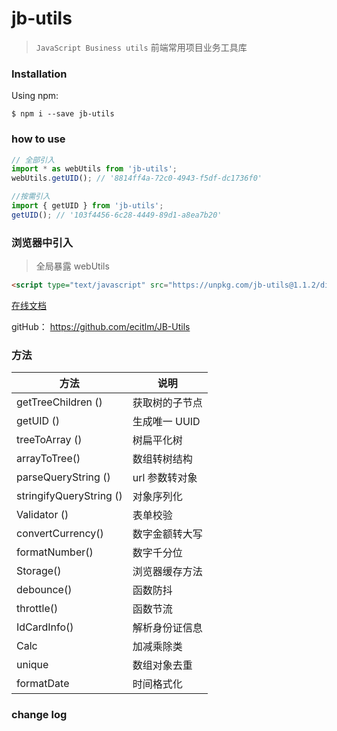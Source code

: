# jb-utils

> `JavaScript Business utils` 前端常用项目业务工具库

### Installation

Using npm:

```shell
$ npm i --save jb-utils
```

### how to use

```javascript
// 全部引入
import * as webUtils from 'jb-utils';
webUtils.getUID(); // '8814ff4a-72c0-4943-f5df-dc1736f0'

//按需引入
import { getUID } from 'jb-utils';
getUID(); // '103f4456-6c28-4449-89d1-a8ea7b20'
```
### 浏览器中引入
> 全局暴露 webUtils
```html
<script type="text/javascript" src="https://unpkg.com/jb-utils@1.1.2/dist/index.umd.js"></script>
```


[在线文档](https://ecitlm.github.io/JB-Utils/)

gitHub： https://github.com/ecitlm/JB-Utils

### 方法


| 方法                      | 说明        |
|-------------------------|-----------|
| getTreeChildren ()      | 获取树的子节点   |
| getUID ()               | 生成唯一 UUID |
| treeToArray ()          | 树扁平化树     |
| arrayToTree()           | 数组转树结构    |
| parseQueryString ()     | url 参数转对象 |
| stringifyQueryString () | 对象序列化     |
| Validator ()            | 表单校验      |
| convertCurrency()       | 数字金额转大写   |
| formatNumber()          | 数字千分位     |
| Storage()               | 浏览器缓存方法   |
| debounce()              | 函数防抖      |
| throttle()              | 函数节流      |
| IdCardInfo()            | 解析身份证信息   |
| Calc                    | 加减乘除类     |
| unique                  | 数组对象去重    |
| formatDate              | 时间格式化     |

### change log
